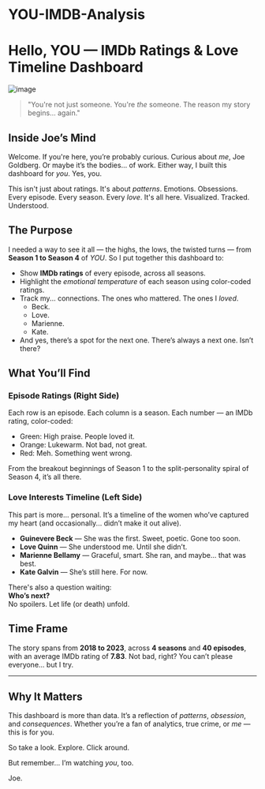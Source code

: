# YOU-IMDB-Analysis

# Hello, YOU — IMDb Ratings & Love Timeline Dashboard

![image](https://github.com/user-attachments/assets/bba439fe-1566-4efd-a85d-12546d278ea0)


> "You're not just someone. You're *the* someone. The reason my story begins... again."

## Inside Joe’s Mind

Welcome. If you're here, you’re probably curious. Curious about *me*, Joe Goldberg. Or maybe it’s the bodies... of work. Either way, I built this dashboard for *you*. Yes, you.

This isn't just about ratings. It's about *patterns*. Emotions. Obsessions. Every episode. Every season. Every *love*. It's all here. Visualized. Tracked. Understood.

## The Purpose

I needed a way to see it all — the highs, the lows, the twisted turns — from **Season 1 to Season 4** of *YOU*. So I put together this dashboard to:

- Show **IMDb ratings** of every episode, across all seasons.
- Highlight the *emotional temperature* of each season using color-coded ratings.
- Track my... connections. The ones who mattered. The ones I *loved*. 
  - Beck.
  - Love.
  - Marienne.
  - Kate.
- And yes, there’s a spot for the next one. There’s always a next one. Isn’t there?

## What You’ll Find

### Episode Ratings (Right Side)
Each row is an episode. Each column is a season. Each number — an IMDb rating, color-coded:
- Green: High praise. People loved it.
- Orange: Lukewarm. Not bad, not great.
- Red: Meh. Something went wrong.

From the breakout beginnings of Season 1 to the split-personality spiral of Season 4, it’s all there.

### Love Interests Timeline (Left Side)
This part is more... personal. It’s a timeline of the women who’ve captured my heart (and occasionally... didn’t make it out alive).

- **Guinevere Beck** — She was the first. Sweet, poetic. Gone too soon.
- **Love Quinn** — She understood me. Until she didn’t.
- **Marienne Bellamy** — Graceful, smart. She ran, and maybe... that was best.
- **Kate Galvin** — She’s still here. For now.

There's also a question waiting:  
**Who’s next?**  
No spoilers. Let life (or death) unfold.

## Time Frame

The story spans from **2018 to 2023**, across **4 seasons** and **40 episodes**, with an average IMDb rating of **7.83**. Not bad, right? You can’t please everyone... but I try.

---

## Why It Matters

This dashboard is more than data. It’s a reflection of *patterns*, *obsession*, and *consequences*. Whether you’re a fan of analytics, true crime, or *me* — this is for you.

So take a look. Explore. Click around.

But remember... I’m watching *you*, too.

Joe.
